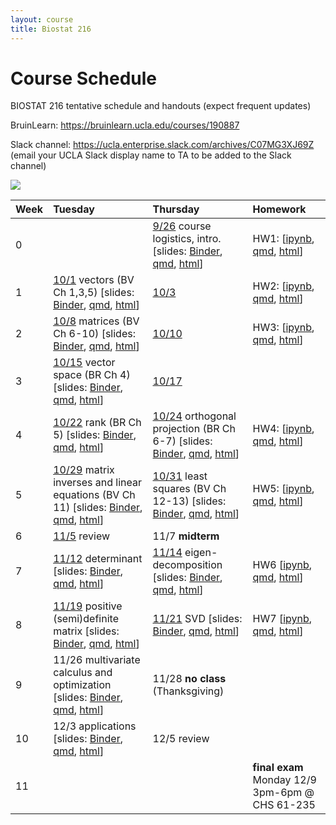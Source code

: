 ```yaml
---
layout: course
title: Biostat 216
---
```


# Course Schedule

BIOSTAT 216 tentative schedule and handouts (expect frequent updates)

BruinLearn: <https://bruinlearn.ucla.edu/courses/190887>

Slack channel: <https://ucla.enterprise.slack.com/archives/C07MG3XJ69Z> (email your UCLA Slack display name to TA to be added to the Slack channel)

[![](https://mybinder.org/badge_logo.svg)](https://mybinder.org/v2/gh/ucla-biostat-216/2024fall/HEAD)

| Week | Tuesday | Thursday | Homework |
|:-------------|:---------------------|:---------------------|:--------------|
| 0 |  | [9/26](https://ucla-biostat-216.github.io/2024fall/biostat216fall2024/2024/09/26/week0.html) course logistics, intro. [slides: [Binder](https://mybinder.org/v2/gh/ucla-biostat-216/2024fall.git/main?filepath=slides%2F01-intro%2F01-intro.ipynb), [qmd](https://raw.githubusercontent.com/ucla-biostat-216/2024fall/main/slides/01-intro/01-intro.qmd), [html](https://ucla-biostat-216.github.io/2024fall/slides/01-intro/01-intro.html)] | HW1: [[ipynb](https://raw.githubusercontent.com/ucla-biostat-216/2024fall/main/hw/hw1/hw1.ipynb), [qmd](https://raw.githubusercontent.com/ucla-biostat-216/2024fall/main/hw/hw1/hw1.qmd), [html](https://ucla-biostat-216.github.io/2024fall/hw/hw1/hw1.html)] |
| 1 | [10/1](https://ucla-biostat-216.github.io/2024fall/biostat216fall2024/2024/10/01/week1-day1.html) vectors (BV Ch 1,3,5) [slides: [Binder](https://mybinder.org/v2/gh/ucla-biostat-216/2024fall.git/main?filepath=slides%2F02-vector%2F02-vector.ipynb), [qmd](https://raw.githubusercontent.com/ucla-biostat-216/2024fall/main/slides/02-vector/02-vector.qmd), [html](https://ucla-biostat-216.github.io/2024fall/slides/02-vector/02-vector.html)] | [10/3](https://ucla-biostat-216.github.io/2024fall/biostat216fall2024/2024/10/03/week1-day2.html) | HW2: [[ipynb](https://raw.githubusercontent.com/ucla-biostat-216/2024fall/main/hw/hw2/hw2.ipynb), [qmd](https://raw.githubusercontent.com/ucla-biostat-216/2024fall/main/hw/hw2/hw2.qmd), [html](https://ucla-biostat-216.github.io/2024fall/hw/hw2/hw2.html)] |
| 2 | [10/8](https://ucla-biostat-216.github.io/2024fall/biostat216fall2024/2024/10/08/week2-day1.html) matrices (BV Ch 6-10) [slides: [Binder](https://mybinder.org/v2/gh/ucla-biostat-216/2024fall.git/main?filepath=slides%2F03-matrix%2F03-matrix.ipynb), [qmd](https://raw.githubusercontent.com/ucla-biostat-216/2024fall/main/slides/03-matrix/03-matrix.qmd), [html](https://ucla-biostat-216.github.io/2024fall/slides/03-matrix/03-matrix.html)] | [10/10](https://ucla-biostat-216.github.io/2024fall/biostat216fall2024/2024/10/10/week2-day2.html) | HW3: [[ipynb](https://raw.githubusercontent.com/ucla-biostat-216/2024fall/main/hw/hw3/hw3.ipynb), [qmd](https://raw.githubusercontent.com/ucla-biostat-216/2024fall/main/hw/hw3/hw3.qmd), [html](https://ucla-biostat-216.github.io/2024fall/hw/hw3/hw3.html)] |
| 3 | [10/15](https://ucla-biostat-216.github.io/2024fall/biostat216fall2024/2024/10/15/week3-day1.html) vector space (BR Ch 4) [slides: [Binder](https://mybinder.org/v2/gh/ucla-biostat-216/2024fall.git/main?filepath=slides%2F04-vecsp%2F04-vecsp.ipynb), [qmd](https://raw.githubusercontent.com/ucla-biostat-216/2024fall/main/slides/04-vecsp/04-vecsp.qmd), [html](https://ucla-biostat-216.github.io/2024fall/slides/04-vecsp/04-vecsp.html)] | [10/17](https://ucla-biostat-216.github.io/2024fall/biostat216fall2024/2024/10/17/week3-day2.html) | |
| 4 | [10/22](https://ucla-biostat-216.github.io/2024fall/biostat216fall2024/2024/10/22/week4-day1.html) rank (BR Ch 5) [slides: [Binder](https://mybinder.org/v2/gh/ucla-biostat-216/2024fall.git/main?filepath=slides%2F05-rank%2F05-rank.ipynb), [qmd](https://raw.githubusercontent.com/ucla-biostat-216/2024fall/main/slides/05-rank/05-rank.qmd), [html](https://ucla-biostat-216.github.io/2024fall/slides/05-rank/05-rank.html)]  | [10/24](https://ucla-biostat-216.github.io/2024fall/biostat216fall2024/2024/10/24/week4-day2.html) orthogonal projection (BR Ch 6-7) [slides: [Binder](https://mybinder.org/v2/gh/ucla-biostat-216/2024fall.git/main?filepath=slides%2F06-orthproj%2F06-orthproj.ipynb), [qmd](https://raw.githubusercontent.com/ucla-biostat-216/2024fall/main/slides/06-orthproj/06-orthproj.qmd), [html](https://ucla-biostat-216.github.io/2024fall/slides/06-orthproj/06-orthproj.html)] | HW4: [[ipynb](https://raw.githubusercontent.com/ucla-biostat-216/2024fall/main/hw/hw4/hw4.ipynb), [qmd](https://raw.githubusercontent.com/ucla-biostat-216/2024fall/main/hw/hw4/hw4.qmd), [html](https://ucla-biostat-216.github.io/2024fall/hw/hw4/hw4.html)]  |  
| 5 | [10/29](https://ucla-biostat-216.github.io/2024fall/biostat216fall2024/2024/10/29/week5-day1.html) matrix inverses and linear equations (BV Ch 11) [slides: [Binder](https://mybinder.org/v2/gh/ucla-biostat-216/2024fall.git/main?filepath=slides%2F07-matinv%2F07-matinv.ipynb), [qmd](https://raw.githubusercontent.com/ucla-biostat-216/2024fall/main/slides/07-matinv/07-matinv.qmd), [html](https://ucla-biostat-216.github.io/2024fall/slides/07-matinv/07-matinv.html)] | [10/31](https://ucla-biostat-216.github.io/2024fall/biostat216fall2024/2024/10/31/week5-day2.html) least squares (BV Ch 12-13) [slides: [Binder](https://mybinder.org/v2/gh/ucla-biostat-216/2024fall.git/main?filepath=slides%2F08-ls%2F08-ls.ipynb), [qmd](https://raw.githubusercontent.com/ucla-biostat-216/2024fall/main/slides/08-ls/08-ls.qmd), [html](https://ucla-biostat-216.github.io/2024fall/slides/08-ls/08-ls.html)] | HW5: [[ipynb](https://raw.githubusercontent.com/ucla-biostat-216/2024fall/main/hw/hw5/hw5.ipynb), [qmd](https://raw.githubusercontent.com/ucla-biostat-216/2024fall/main/hw/hw5/hw5.qmd), [html](https://ucla-biostat-216.github.io/2024fall/hw/hw5/hw5.html)] |
| 6 | [11/5](https://ucla-biostat-216.github.io/2024fall/biostat216fall2024/2024/11/05/week6-day1.html) review | 11/7 **midterm** | |
| 7 | [11/12](https://ucla-biostat-216.github.io/2024fall/biostat216fall2024/2024/11/12/week7-day1.html) determinant [slides: [Binder](https://mybinder.org/v2/gh/ucla-biostat-216/2024fall.git/main?filepath=slides%2F09-det%2F09-det.ipynb), [qmd](https://raw.githubusercontent.com/ucla-biostat-216/2024fall/main/slides/09-det/09-det.qmd), [html](https://ucla-biostat-216.github.io/2024fall/slides/09-det/09-det.html)] | [11/14](https://ucla-biostat-216.github.io/2024fall/biostat216fall2024/2024/11/14/week7-day2.html) eigen-decomposition [slides: [Binder](https://mybinder.org/v2/gh/ucla-biostat-216/2024fall.git/main?filepath=slides%2F10-eig%2F10-eig.ipynb), [qmd](https://raw.githubusercontent.com/ucla-biostat-216/2024fall/main/slides/10-eig/10-eig.qmd), [html](https://ucla-biostat-216.github.io/2024fall/slides/10-eig/10-eig.html)] | HW6 [[ipynb](https://raw.githubusercontent.com/ucla-biostat-216/2024fall/main/hw/hw6/hw6.ipynb), [qmd](https://raw.githubusercontent.com/ucla-biostat-216/2024fall/main/hw/hw6/hw6.qmd), [html](https://ucla-biostat-216.github.io/2024fall/hw/hw6/hw6.html)] |
| 8 | [11/19](https://ucla-biostat-216.github.io/2024fall/biostat216fall2024/2024/11/19/week8-day1.html) positive (semi)definite matrix [slides: [Binder](https://mybinder.org/v2/gh/ucla-biostat-216/2024fall.git/main?filepath=slides%2F11-pd%2F11-pd.ipynb), [qmd](https://raw.githubusercontent.com/ucla-biostat-216/2024fall/main/slides/11-pd/11-pd.qmd), [html](https://ucla-biostat-216.github.io/2024fall/slides/11-pd/11-pd.html)] | [11/21](https://ucla-biostat-216.github.io/2024fall/biostat216fall2024/2024/11/21/week8-day2.html) SVD [slides: [Binder](https://mybinder.org/v2/gh/ucla-biostat-216/2024fall.git/main?filepath=slides%2F12-svd%2F12-svd.ipynb), [qmd](https://raw.githubusercontent.com/ucla-biostat-216/2024fall/main/slides/12-svd/12-svd.qmd), [html](https://ucla-biostat-216.github.io/2024fall/slides/12-svd/12-svd.html)] | HW7 [[ipynb](https://raw.githubusercontent.com/ucla-biostat-216/2024fall/main/hw/hw7/hw7.ipynb), [qmd](https://raw.githubusercontent.com/ucla-biostat-216/2024fall/main/hw/hw7/hw7.qmd), [html](https://ucla-biostat-216.github.io/2024fall/hw/hw7/hw7.html)] |
| 9 | 11/26 multivariate calculus and optimization [slides: [Binder](https://mybinder.org/v2/gh/ucla-biostat-216/2024fall.git/main?filepath=slides%2F13-optim%2F13-optim.ipynb), [qmd](https://raw.githubusercontent.com/ucla-biostat-216/2024fall/main/slides/13-optim/13-optim.qmd), [html](https://ucla-biostat-216.github.io/2024fall/slides/13-optim/13-optim.html)] | 11/28 **no class** (Thanksgiving) |  |  
| 10 | 12/3 applications [slides: [Binder](https://mybinder.org/v2/gh/ucla-biostat-216/2024fall.git/main?filepath=slides%2F14-app%2F14-app.ipynb), [qmd](https://raw.githubusercontent.com/ucla-biostat-216/2024fall/main/slides/14-app/14-app.qmd), [html](https://ucla-biostat-216.github.io/2024fall/slides/14-app/14-app.html)] | 12/5 review |  |
| 11 |  |  | **final exam** Monday 12/9 3pm-6pm @ CHS 61-235 |
